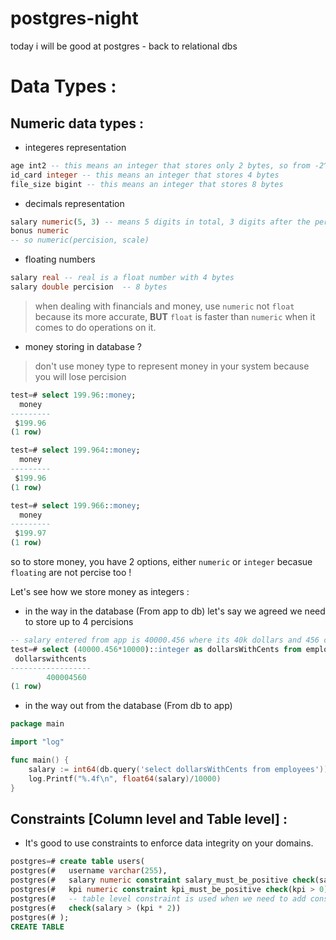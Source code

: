 # postgres-night
today i will be good at postgres - back to relational dbs

# Data Types : 

## Numeric data types :
- integeres representation
```sql
age int2 -- this means an integer that stores only 2 bytes, so from -2^15 to 2^15 
id_card integer -- this means an integer that stores 4 bytes 
file_size bigint -- this means an integer that stores 8 bytes 
```

- decimals representation
```sql
salary numeric(5, 3) -- means 5 digits in total, 3 digits after the percision 
bonus numeric 
-- so numeric(percision, scale)
```

- floating numbers
```sql
salary real -- real is a float number with 4 bytes
salary double percision  -- 8 bytes 
```

> when dealing with financials and money, use `numeric` not `float` because its more accurate, **BUT** `float` is faster than `numeric` when it comes to do operations on it.

- money storing in database ?
> don't use money type to represent money in your system because you will lose percision 
```sql
test=# select 199.96::money;
  money  
---------
 $199.96
(1 row)

test=# select 199.964::money;
  money  
---------
 $199.96
(1 row)

test=# select 199.966::money;
  money  
---------
 $199.97
(1 row)
```
so to store money, you have 2 options, either `numeric` or `integer` becasue `floating` are not percise too !

Let's see how we store money as integers : 
- in the way in the database (From app to db)
let's say we agreed we need to store up to 4 percisions 
```sql
-- salary entered from app is 40000.456 where its 40k dollars and 456 cents :) 
test=# select (40000.456*10000)::integer as dollarsWithCents from employees;
 dollarswithcents 
------------------
        400004560
(1 row)
```

- in the way out from the database (From db to app)
```go
package main

import "log"

func main() {
	salary := int64(db.query('select dollarsWithCents from employees'))
	log.Printf("%.4f\n", float64(salary)/10000)
}
```

## Constraints [Column level and Table level] : 
- It's good to use constraints to enforce data integrity on your domains.
```sql
postgres=# create table users(
postgres(#   username varchar(255),
postgres(#   salary numeric constraint salary_must_be_positive check(salary > 0),
postgres(#   kpi numeric constraint kpi_must_be_positive check(kpi > 0), -- column level constraint 
postgres(#   -- table level constraint is used when we need to add constraints between columns against each others
postgres(#   check(salary > (kpi * 2))
postgres(# );
CREATE TABLE
```